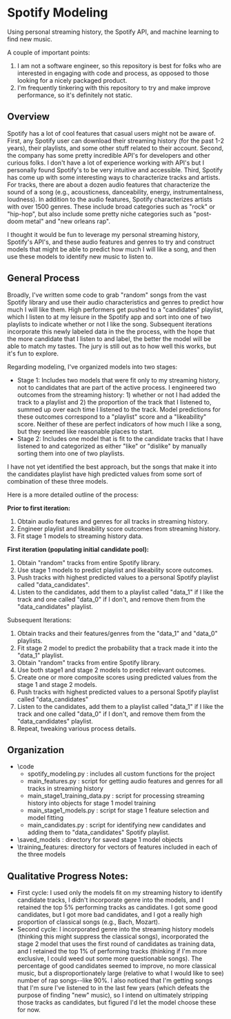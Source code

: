 # Spotify Modeling
Using personal streaming history, the Spotify API, and machine learning to find new music.

A couple of important points: 
1. I am not a software engineer, so this repository is best for folks who are interested in engaging with code and process, as opposed to those looking for a nicely packaged product.
2. I'm frequently tinkering with this repository to try and make improve performance, so it's definitely not static.

## Overview
Spotify has a lot of cool features that casual users might not be aware of. First, any Spotify user can download their streaming history (for the past 1-2 years), their playlists, and some other stuff related to their account. Second, the company has some pretty incredible API's for developers and other curious folks. I don't have a lot of experience working with API's but I personally found Spotify's to be very intuitive and accessible. Third, Spotify has come up with some interesting ways to characterize tracks and artists. For tracks, there are about a dozen audio features that characterize the sound of a song (e.g., acousticness, danceability, energy, instrumentalness, loudness). In addition to the audio features, Spotify characterizes artists with over 1500 genres. These include broad categories such as "rock" or "hip-hop", but also include some pretty niche categories such as "post-doom metal" and "new orleans rap".

I thought it would be fun to leverage my personal streaming history, Spotify's API's, and these audio features and genres to try and construct models that might be able to predict how much I will like a song, and then use these models to identify new music to listen to. 

## General Process
Broadly, I've written some code to grab "random" songs from the vast Spotify library and use their audio characteristics and genres to predict how much I will like them. High performers get pushed to a "candidates" playlist, which I listen to at my leisure in the Spotify app and sort into one of two playlists to indicate whether or not I like the song. Subsequent iterations incorporate this newly labeled data in the the process, with the hope that the more candidate that I listen to and label, the better the model will be able to match my tastes. The jury is still out as to how well this works, but it's fun to explore.

Regarding modeling, I've organized models into two stages:
- Stage 1: Includes two models that were fit only to my streaming history, not to candidates that are part of the active process. I engineered two outcomes  from the streaming history: 1) whether or not I had added the track to a playlist and 2) the proportion of the track that I listened to, summed up over each time I listened to the track. Model predictions for these outcomes correspond to a "playlist" score and a "likeability" score. Neither of these are perfect indicators of how much I like a song, but they seemed like reasonable places to start.
- Stage 2: Includes one model that is fit to the candidate tracks that I have listened to and categorized as either "like" or "dislike" by manually sorting them into one of two playlists.

I have not yet identified the best approach, but the songs that make it into the candidates playlist have high predicted values from some sort of combination of these three models.

Here is a more detailed outline of the process:

**Prior to first iteration:**
1. Obtain audio features and genres for all tracks in streaming history. 
2. Engineer playlist and likeability score outcomes from streaming history.
3. Fit stage 1 models to streaming history data.

**First iteration (populating initial candidate pool):**
1. Obtain "random" tracks from entire Spotify library.
2. Use stage 1 models to predict playlist and likeability score outcomes.
3. Push tracks with highest predicted values to a personal Spotify playlist called "data_candidates".
4. Listen to the candidates, add them to a playlist called "data_1" if I like the track and one called "data_0" if I don't, and remove them from the "data_candidates" playlist.

Subsequent Iterations:
1. Obtain tracks and their features/genres from the "data_1" and "data_0" playlists.
2. Fit stage 2 model to predict the probability that a track made it into the "data_1" playlist. 
3. Obtain "random" tracks from entire Spotify library.
4. Use both stage1 and stage 2 models to predict relevant outcomes.
5. Create one or more composite scores using predicted values from the stage 1 and stage 2 models.
3. Push tracks with highest predicted values to a personal Spotify playlist called "data_candidates"
4. Listen to the candidates, add them to a playlist called "data_1" if I like the track and one called "data_0" if I don't, and remove them from the "data_candidates" playlist.
5. Repeat, tweaking various process details.

## Organization
- \code
	- spotify_modeling.py : includes all custom functions for the project
	- main_features.py : script for getting audio features and genres for all tracks in streaming history
	- main_stage1_training_data.py : script for processing streaming history into objects for stage 1 model training
	- main_stage1_models.py : script for stage 1 feature selection and model fitting
	- main_candidates.py : script for identifying new candidates and adding them to "data_candidates" Spotify playlist.
- \saved_models : directory for saved stage 1 model objects
- \training_features: directory for vectors of features included in each of the three models 

## Qualitative Progress Notes:
- First cycle: I used only the models fit on my streaming history to identify candidate tracks, I didn't incorporate genre into the models, and I retained the top 5\% performing tracks as candidates. I got some good candidates, but I got more bad candidates, and I got a really high proportion of classical songs (e.g., Bach, Mozart).
- Second cycle: I incorporated genre into the streaming history models (thinking this might suppress the classical songs), incorporated the stage 2 model that uses the first round of candidates as training data, and I retained the top 1\% of performing tracks (thinking if I'm more exclusive, I could weed out some more questionable songs). The percentage of good candidates seemed to improve, no more classical music, but a disproportionately large (relative to what I would like to see) number of rap songs--like 90\%. I also noticed that I'm getting songs that I'm sure I've listened to in the last few years (which defeats the purpose of finding "new" music), so I intend on ultimately stripping those tracks as candidates, but figured I'd let the model choose these for now.